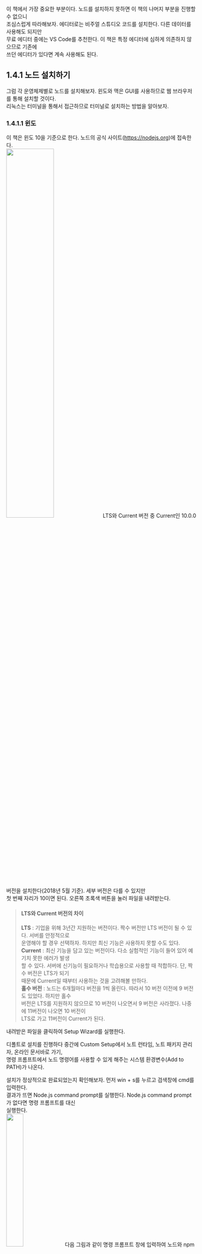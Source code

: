 이 책에서 가장 중요한 부분이다. 노드를 설치하지 못하면 이 책의 나머지 부분을 진행할 수 없으니   
조심스럽게 따라해보자. 에디터로는 비주얼 스튜디오 코드를 설치한다. 다른 데이터를 사용해도 되지만  
무료 에디터 중에는 VS Code를 추천한다. 이 책은 특정 에디터에 심하게 의존하지 않으므로 기존에   
쓰던 에디터가 있다면 계속 사용해도 된다.  
  
## 1.4.1 노드 설치하기
그럼 각 운영체제별로 노드를 설치해보자. 윈도와 맥은 GUI를 사용하므로 웹 브라우저를 통해 설치할 것이다.    
리눅스는 터미널을 통해서 접근하므로 터미널로 설치하는 방법을 알아보자.   

### 1.4.1.1 윈도
이 책은 윈도 10을 기준으로 한다. 노드의 공식 사이트(https://nodejs.org)에 접속한다.   
<img src="https://user-images.githubusercontent.com/33191974/150319186-87ccadf6-0408-4117-a319-4ba8cd5d56cc.png" width="50%" height="50%"/> 
LTS와 Current 버전 중 Current인 10.0.0 버전을 설치한다(2018년 5월 기준). 세부 버전은 다를 수 있지만  
첫 번째 자리가 10이면 된다. 오른쪽 초록색 버튼을 눌러 파일을 내려받는다.   

> #### LTS와 Current 버전의 차이  
> **LTS** : 기업을 위해 3년간 지원하는 버전이다. 짝수 버전만 LTS 버전이 될 수 있다. 서버를 안정적으로  
> 운영해야 할 경우 선택하자. 하지만 최신 기능은 사용하지 못할 수도 있다.  
> **Current** : 최신 기능을 담고 있는 버전이다. 다소 실험적인 기능이 들어 있어 예기치 못한 에러가 발생  
> 할 수 있다. 서버에 신기능이 필요하거나 학습용으로 사용할 때 적합하다. 단, 짝수 버전은 LTS가 되기   
> 때문에 Current일 때부터 사용하는 것을 고려해볼 만하다.    
> **홀수 버전** : 노드는 6개월마다 버전을 1씩 올린다. 따라서 10 버전 이전에 9 버전도 있었다. 하지만 홀수   
> 버전은 LTS를 지원하지 않으므로 10 버전이 나오면서 9 버전은 사라졌다. 나중에 11버전이 나오면 10 버전이  
> LTS로 가고 11버전이 Current가 된다.  

내려받은 파일을 클릭하여 Setup Wizard를 실행한다.   

디폴트로 설치를 진행하다 중간에 Custom Setup에서 노트 런타임, 노트 패키지 관리자, 온라인 문서바로 가기,   
명령 프롬프트에서 노드 명령어를 사용할 수 있게 해주는 시스템 환경변수(Add to PATH)가 나온다.
  
설치가 정상적으로 완료되었는지 확인해보자. 먼저 win + s를 누르고 검색창에 cmd를 입력한다.   
결과가 뜨면 Node.js command prompt를 실행한다. Node.js command prompt가 없다면 명령 프롬프트를 대신  
실행한다.  
<img src="https://user-images.githubusercontent.com/33191974/150321241-05a4d667-1a4a-4b20-82c8-bcc6e12262bd.png" width="30%" height="30%"/>
다음 그림과 같이 명령 프롬프트 창에 입력하여 노드와 npm이 제대로 설치되었는지 확인한다.  
![image](https://user-images.githubusercontent.com/33191974/150321598-cba2ca16-1a0c-4990-821a-a44325eac51a.png)
이 책의 버전과는 다를 수 있지만, npm 버전이 명령 프롬프트 창에 뜬다면 설치에 성공한 것이다. 만약 버전이   
뜨지 않고 에러 메세지가 나온다면 노드를 처음부터 다시 설치해야 한다.   

## 1.4.2 npm의 버전 업데이트하기
npm의 버전이 빠른 속도로 업데이트되므로 최신 버전은 이 책에 나오는 버전과 많이 다를 수 있다.  
2018년 5월 기준으로 최신 npm 버전은 6.0.0이다. npm 5버전 이상이기만 하면 이 책을 실습하는데  
큰 문제는 없다. 하지만 최신 버전을 사용하고 싶거나, 현재 버전이 너무 낮다면 명령 프롬프트 또는  
터미널에 다음 명령어를 입력하여 업데이트하자.   
```
npm install -g npm
```
맥과 리눅스의 경우에는 명령어 앞에 sudo를 붙인 후, 계정 비밀번호를 입력해야 할 수도 있다.   
업데이트 완료 후 다시 npm -v를 입력하면 최신 버전의 npm이 설치되었음을 확인할 수 있다.  
방금 실행한 명령어에 대해서는 5장에서 자세히 배운다.   

> #### 노드의 버전 업데이트  
> 노드의 버전을 최시 버전으로 업데이트하는 가장 쉬운 방법은 현재 설치된 노드를 제거했다가 최신 버전을  
> 설치하는 것이다. 하지만 버전이 바뀔 때마다 매번 지웠다 설치하는 것은 번거롭다. 이를 쉽게 해주는 도구가  
> 있지만 npm 명령어와 패키지 개념을 알아야 하므로 지금 바로 설명하지는 않는다. 업데이트 도구 사용 방법은   
> 15.1.9절에 나와 있다. 

## 1.4.3 VS Code 설치하기 
VS Code는 마이크로소프트사에서 만든 소스 코드 편집기이다. 노드 기반의 Electron으로 만들어졌다.   
무료로 사용할 수 있으며, 프로그래밍 생산성을 높여주는 플러그인들을 다양하게 지원한다.  
노드로 만들어진 에디터로 다시 노드 프로그래밍을 하다니 재밌다.   

> #### 다른 에디터  
> VS Code 외에 많이 사용하는 무료 에디터는 Bracket, Sublime Text와 Atom이 있다.  
> JetBrains 사의 WebStorm은 유료이고 컴퓨터 자원을 많이 사용하는 IDE(통합 개발 환경)이지만 한 번 써보기를   
> 추천한다. 무료 에디터들과는 다른 강력하나 개발 편의 기능들을 경험할 수 있다.

설치 방법은 [여기](https://nanci.tistory.com/161)를 참고한다.   
















